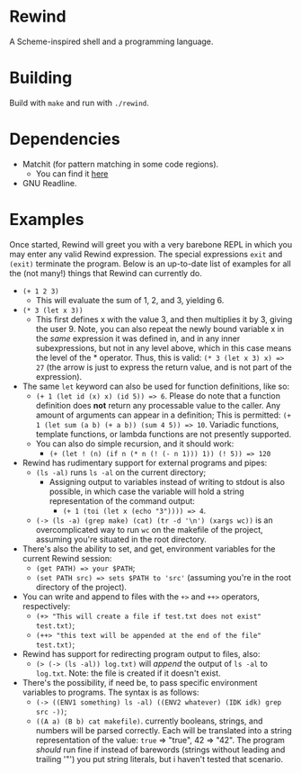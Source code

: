 # Rewind
A Scheme-inspired shell and a programming language.

# Building
Build with `make` and run with `./rewind`.

# Dependencies
* Matchit (for pattern matching in some code regions).
  - You can find it [here](https://github.com/BowenFu/matchit.cpp)
* GNU Readline.

# Examples
Once started, Rewind will greet you with a very barebone REPL in which you may enter any
valid Rewind expression. The special expressions `exit` and `(exit)` terminate the program.
Below is an up-to-date list of examples for all the (not many!) things that Rewind can currently do.
- `(+ 1 2 3)`
  * This will evaluate the sum of 1, 2, and 3, yielding 6.
- `(* 3 (let x 3))`
  * This first defines x with the value 3, and then multiplies it by 3, giving the
  user 9.
  Note, you can also repeat the newly bound variable x in the _same_ expression it was defined in,
  and in any inner subexpressions, but not in any level above, which in this case means the level of
  the * operator. Thus, this is valid:
  `(* 3 (let x 3) x) => 27` (the arrow is just to express the return value, and is not part of the
  expression).
- The same `let` keyword can also be used for function definitions, like so:
  * `(+ 1 (let id (x) x) (id 5)) => 6`.
  Please do note that a function definition does **not** return any processable value to the caller.
  Any amount of arguments can appear in a definition; This is permitted:
  `(+ 1 (let sum (a b) (+ a b)) (sum 4 5)) => 10`.
  Variadic functions, template functions, or lambda functions are not presently supported.
  * You can also do simple recursion, and it should work:
	* `(+ (let ! (n) (if n (* n (! (- n 1))) 1)) (! 5)) => 120`
- Rewind has rudimentary support for external programs and pipes:
  * `(ls -al)` runs `ls -al` on the current directory;
    - Assigning output to variables instead of writing to stdout is also possible, in which case the
      variable will hold a string representation of the command output:
      * `(+ 1 (toi (let x (echo "3")))) => 4`.
  * `(-> (ls -a) (grep make) (cat) (tr -d '\n') (xargs wc))` is an overcomplicated way to run `wc` on the
	makefile of the project, assuming you're situated in the root directory.
- There's also the ability to set, and get, environment variables for the current Rewind session:
  * `(get PATH) => your $PATH`;
  * `(set PATH src) => sets $PATH to 'src'` (assuming you're in the root directory of the project).
- You can write and append to files with the `+>` and `++>` operators, respectively:
  * `(+> "This will create a file if test.txt does not exist" test.txt)`;
  * `(++> "this text will be appended at the end of the file" test.txt)`;
- Rewind has support for redirecting program output to files, also:
  * `(> (-> (ls -al)) log.txt)` will _append_ the output of `ls -al` to `log.txt`.
    Note: the file is created if it doesn't exist.
- There's the possibility, if need be, to pass specific environment variables to programs. The syntax is
  as follows:  
  * `(-> ((ENV1 something) ls -al) ((ENV2 whatever) (IDK idk) grep src -))`;
  * `((A a) (B b) cat makefile)`.
  currently booleans, strings, and numbers will be parsed correctly. Each will be translated into a string
  representation of the value: `true` => "true", 42 => "42".
  The program _should_ run fine if instead of barewords (strings without leading and trailing '"') you put string
  literals, but i haven't tested that scenario.
